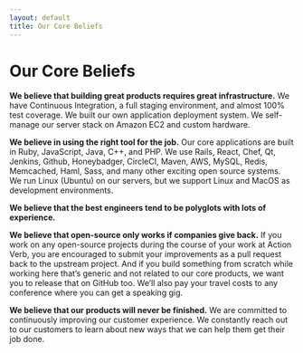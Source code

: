 ```yaml
---
layout: default
title: Our Core Beliefs
---
```


# Our Core Beliefs

**We believe that building great products requires great
infrastructure.** We have Continuous Integration, a full staging environment, and almost
100% test coverage.  We built our own application deployment system.  We
self-manage our server stack on Amazon EC2 and custom hardware.

**We believe in using the right tool for the job.**  Our core applications
are built in Ruby, JavaScript, Java, C++, and PHP.  We use Rails, React,
Chef, Qt, Jenkins, Github, Honeybadger, CircleCI, Maven, AWS, MySQL,
Redis, Memcached, Haml, Sass, and many other exciting open source
systems.  We run Linux (Ubuntu) on our servers, but we support Linux and MacOS as
development environments.

**We believe that the best engineers tend to be polyglots with lots of
experience.**

**We believe that open-source only works if companies give back.**  If you
work on any open-source projects during the course of your work at
Action Verb, you are encouraged to submit your improvements as a pull
request back to the upstream project.  And if you build something from
scratch while working here that’s generic and not related to our core
products, we want you to release that on GitHub too.  We’ll also pay
your travel costs to any conference where you can get a speaking gig.

**We believe that our products will never be finished.**  We are committed
to continuously improving our customer experience.  We constantly reach
out to our customers to learn about new ways that we can help them get
their job done.
